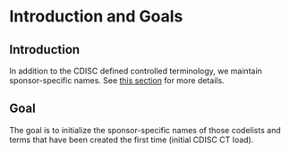 # Introduction and Goals

## Introduction

In addition to the CDISC defined controlled terminology, we maintain sponsor-specific names. See 
[this section](/guides/datamodel/physical/control-terminology.html#sponsor-defined-non-sponsor-control-terminology)
for more details.

## Goal

The goal is to initialize the sponsor-specific names of those codelists and terms that
have been created the first time (initial CDISC CT load).